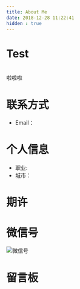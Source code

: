 ```yaml
---
title: About Me
date: 2018-12-28 11:22:41
hidden : true
---
```

# Test

<br>  啦啦啦 <br>





# 联系方式

- Email：


# 个人信息

 - 职业: 
 - 城市：

# 期许





# 微信号

![微信号](https://xuziyan.ga/qr_tips.gif)

# 


# 留言板







 
